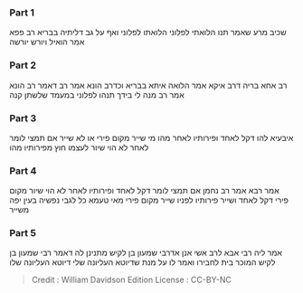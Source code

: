 
### Part 1
שכיב מרע שאמר תנו הלואתי לפלוני הלואתו לפלוני ואף על גב דליתיה בבריא רב פפא אמר הואיל ויורש יורשה

### Part 2
רב אחא בריה דרב איקא אמר הלואה איתא בבריא וכדרב הונא אמר רב דאמר רב הונא אמר רב מנה לי בידך תנהו לפלוני במעמד שלשתן קנה

### Part 3
איבעיא להו דקל לאחד ופירותיו לאחר מהו מי שייר מקום פירי או לא שייר אם תמצי לומר לאחר לא הוי שיור לעצמו חוץ מפירותיו מהו

### Part 4
אמר רבא אמר רב נחמן אם תמצי לומר דקל לאחד ופירותיו לאחר לא הוי שיור מקום פירי דקל לאחד ושייר פירותיו לפניו שייר מקום פירי מאי טעמא כל לגבי נפשיה בעין יפה משייר

### Part 5
אמר ליה רבי אבא לרב אשי אנן אדרבי שמעון בן לקיש מתנינן לה דאמר רבי שמעון בן לקיש המוכר בית לחבירו ואמר לו על מנת שדיוטא העליונה שלי דיוטא העליונה שלו

>Credit : William Davidson Edition
>License : CC-BY-NC